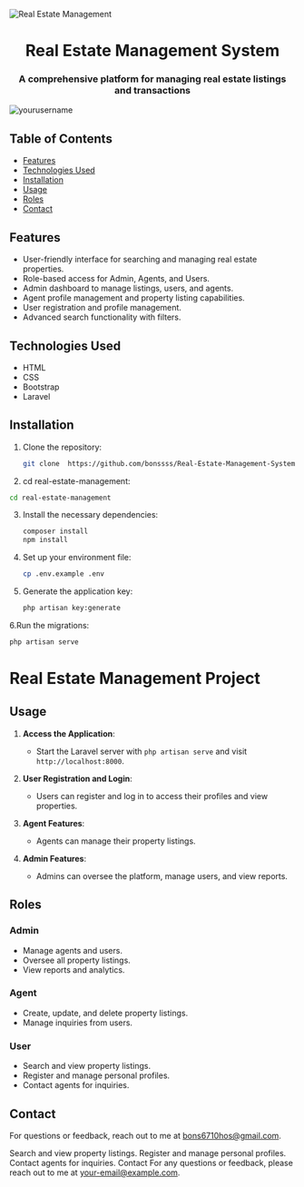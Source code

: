 ![Real Estate Management](https://example.com/your-image-url.jpg) <!-- Replace with your project image -->

<h1 align="center">Real Estate Management System</h1>
<h3 align="center">A comprehensive platform for managing real estate listings and transactions</h3>

<p align="left"> <img src="https://komarev.com/ghpvc/?username=yourusername&label=Profile%20views&color=0e75b6&style=flat" alt="yourusername" /> </p>

## Table of Contents
- [Features](#features)
- [Technologies Used](#technologies-used)
- [Installation](#installation)
- [Usage](#usage)
- [Roles](#roles)
- [Contact](#contact)

## Features
- User-friendly interface for searching and managing real estate properties.
- Role-based access for Admin, Agents, and Users.
- Admin dashboard to manage listings, users, and agents.
- Agent profile management and property listing capabilities.
- User registration and profile management.
- Advanced search functionality with filters.

## Technologies Used
- HTML
- CSS
- Bootstrap
- Laravel

## Installation
1. Clone the repository:
   ```bash
   git clone  https://github.com/bonssss/Real-Estate-Management-System.git
   ```

2. cd real-estate-management:
```bash
cd real-estate-management
```
3. Install the necessary dependencies:
   ```bash
   composer install
   npm install
4. Set up your environment file:
   ```bash
   cp .env.example .env
5. Generate the application key:
   ```bash
   php artisan key:generate
6.Run the migrations:
```bash
php artisan serve
```

# Real Estate Management Project

## Usage

1. **Access the Application**: 
   - Start the Laravel server with `php artisan serve` and visit `http://localhost:8000`.

2. **User Registration and Login**: 
   - Users can register and log in to access their profiles and view properties.

3. **Agent Features**: 
   - Agents can manage their property listings.

4. **Admin Features**: 
   - Admins can oversee the platform, manage users, and view reports.

## Roles

### Admin
- Manage agents and users.
- Oversee all property listings.
- View reports and analytics.

### Agent
- Create, update, and delete property listings.
- Manage inquiries from users.

### User
- Search and view property listings.
- Register and manage personal profiles.
- Contact agents for inquiries.

## Contact
For questions or feedback, reach out to me at [bons6710hos@gmail.com](mailto:bons6710hos@gmail.com).

Search and view property listings.
Register and manage personal profiles.
Contact agents for inquiries.
Contact
For any questions or feedback, please reach out to me at your-email@example.com.

